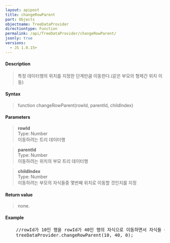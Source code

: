 ```yaml
---
layout: apipost
title: changeRowParent
part: Objects
objectname: TreeDataProvider
directiontype: Function
permalink: /api/TreeDataProvider/changeRowParent/
jsonly: true
versions:
  - JS 1.0.15+
---
```



#### Description

> 특정 데이터행의 위치를 지정한 단계만큼 이동한다.(같은 부모의 형제간 위치 이동)  

#### Syntax

> function changeRowParent(rowId, parentId, childIndex)  

#### Parameters

> **rowId**    
> Type: Number    
> 이동하려는 트리 데이터행   

> **parentId**    
> Type: Number    
> 이동하려는 위치의 부모 트리 데이터행       

> **childIndex**    
> Type: Number    
> 이동하려는 부모의 자식들중 몇번째 위치로 이동할 것인지를 지정     

#### Return value

> none.

#### Example

<pre class="prettyprint">
	//rowId가 10인 행을 rowId가 40인 행의 자식으로 이동하면서 자식들 중 첫번째에 위치하게 한다.
	treeDataProvider.changeRowParent(10, 40, 0);  
</pre>

